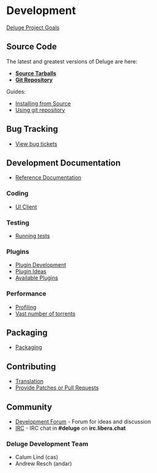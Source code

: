 # Development

[Deluge Project Goals](/contributing/projectgoals.md)

## Source Code

The latest and greatest versions of Deluge are here:

- **[Source Tarballs](https://ftp.osuosl.org/pub/deluge/source/?C=M;O=D)**
- **[Git Repository](https://git.deluge-torrent.org/deluge)**

Guides:

- [Installing from Source](/installing/source.md)
- [Using git repository](/development/git/gitrepo.md)

## Bug Tracking

- [View bug tickets](https://dev.deluge-torrent.org)

## Development Documentation

- [Reference Documentation](https://deluge.readthedocs.io/en/latest/reference/index.html)

### Coding

- [UI Client](/development/uiclient.md)

### Testing

- [Running tests](https://deluge.readthedocs.io/en/latest/contributing/testing.html)

### Plugins

- [Plugin Development](/development/plugins/index.md)
- [Plugin Ideas](/development/plugins/pluginideas.md)
- [Available Plugins](/plugins/index.md)

### Performance

- [Profiling](/development/profiling.md)
- [Vast number of torrents](/development/vast_amount_of_torrents.md)

## Packaging

- [Packaging](/development/packaging/index.md)

## Contributing

- [Translation](https://deluge.readthedocs.io/en/latest/contributing/translations.html)
- [Provide Patches or Pull Requests](https://deluge.readthedocs.io/en/latest/contributing/code.html)

## Community

- [Development Forum](https://forum.deluge-torrent.org/viewforum.php?f=8) - Forum for ideas and discussion
- [IRC](irc://irc.libera.chat/deluge) - IRC chat in **#deluge** on **irc.libera.chat**

### Deluge Development Team

- Calum Lind (cas)
- Andrew Resch (andar)
